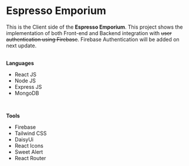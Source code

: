 # Espresso Emporium

This is the Client side of the **Espresso Emporium**. This project shows the implementation of both Front-end and Backend integration with ~~user authentication using Firebase~~. Firebase Authentication will be added on next update.
<br><br>

**Languages**
- React JS
- Node JS
- Express JS
- MongoDB

<br>

**Tools**
- Firebase
- Tailwind CSS
- DaisyUi
- React Icons
- Sweet Alert
- React Router
